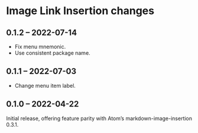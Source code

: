 # Image Link Insertion changes

## 0.1.2 – 2022-07-14
- Fix menu mnemonic.
- Use consistent package name.

## 0.1.1 – 2022-07-03
- Change menu item label.

## 0.1.0 – 2022-04-22
Initial release, offering feature parity with Atom’s markdown-image-insertion 0.3.1.
